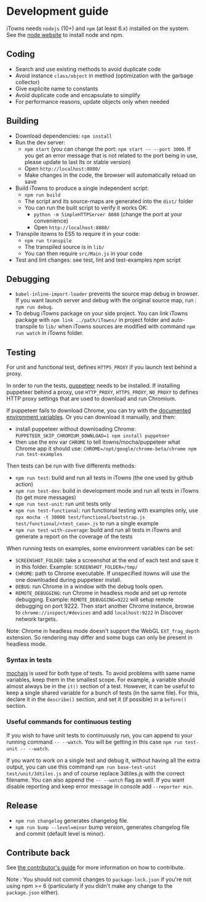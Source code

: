 # Development guide

iTowns needs `nodejs` (10+) and `npm` (at least 6.x) installed on the system.
See the [node website](https://nodejs.org) to install node and npm.

## Coding

* Search and use existing methods to avoid duplicate code
* Avoid instance `class/object` in method (optimization with the garbage collector)
* Give explicite name to constants
* Avoid duplicate code and encapsulate to simplify
* For performance reasons, update objects only when needed

## Building
  
* Download dependencies: `npm install`
* Run the dev server:
   * `npm start` (you can change the port: `npm start -- --port 3000`. If you
     get an error message that is not related to the port being in use, please
     update to last lts or stable version)
   * Open `http://localhost:8080/`
   * Make changes in the code, the browser will automatically reload on save
* Build iTowns to produce a single independent script:
   * `npm run build`
   * The script and its source-maps are generated into the `dist/` folder
   * You can run the built script to verify it works OK:
      * `python -m SimpleHTTPServer 8080` (change the port at your convenience)
      * Open `http://localhost:8080/`
* Transpile itowns to ES5 to require it in your code:
   * `npm run transpile`
   * The transpiled source is in `lib/`
   * You can then require `src/Main.js` in your code
* Test and lint changes: see test, lint and test-examples npm script

## Debugging
* `babel-inline-import-loader` prevents the source map debug in browser. If you
  want launch server and debug with the original source map, run : `npm run
  debug`.
* To debug iTowns package on your side project. You can link iTowns package with
  `npm link ../path/iTowns/` in project folder and auto-transpile to `lib/` when
  iTowns sources are modified with command `npm run watch` in iTowns folder.

## Testing
For unit and functional test, defines `HTTPS_PROXY` if you launch test behind a proxy.

In order to run the tests, [puppeteer](https://github.com/GoogleChrome/puppeteer)
needs to be installed. If installing puppeteer behind a proxy, use `HTTP_PROXY`,
`HTTPS_PROXY`, `NO_PROXY` to defines HTTP proxy settings that are used to download
and run Chromium.

If puppeteer fails to download Chrome, you can try with the [documented environment
variables](https://github.com/GoogleChrome/puppeteer/blob/master/docs/api.md#environment-variables).
Or you can download it manually, and then:
* install puppeteer without downloading Chrome:
  `PUPPETEER_SKIP_CHROMIUM_DOWNLOAD=1 npm install puppeteer`
* then use the env var `CHROME` to tell itowns/mocha/puppeteer what Chrome app
  it should use: `CHROME=/opt/google/chrome-beta/chrome npm run test-examples`

Then tests can be run with five differents methods:
* `npm run test`: build and run all tests in iTowns (the one used by github action)
* `npm run test-dev`: build in development mode and run all tests in iTowns (to get more messages)
* `npm run test-unit`: run unit tests only
* `npm run test-functional`: run functional testing with examples only, use
  `npx mocha -t 30000 test/functional/bootstrap.js
  test/functional/<test_case>.js` to run a single example
* `npm run test-with-coverage`: build and run all tests in iTowns and generate a
  report on the coverage of the tests


When running tests on examples, some environment variables can be set:
* `SCREENSHOT_FOLDER`: take a screenshot at the end of each test and save it in
  this folder. Example: `SCREENSHOT_FOLDER=/tmp/`
* `CHROME`: path to Chrome executable. If unspecified itowns will use the one
  downloaded during puppeteer install.
* `DEBUG`: run Chrome in a window with the debug tools open.
* `REMOTE_DEBUGGING`: run Chrome in headless mode and set up remote debugging.
  Example: `REMOTE_DEBUGGING=9222` will setup remote debugging on port 9222.
  Then start another Chrome instance, browse to `chrome://inspect/#devices` and
  add `localhost:9222` in Discover network targets.

Note: Chrome in headless mode doesn't support the WebGL `EXT_frag_depth`
extension. So rendering may differ and some bugs can only be present in headless
mode.

### Syntax in tests

[mochajs](https://mochajs.org/) is used for both type of tests. To avoid
problems with same name variables, keep them in the smallest scope. For example,
a variable should almost always be in the `it()` section of a test. However, it
can be useful to keep a single shared variable for a bunch of tests (in the same
file). For this, declare it in the `describe()` section, and set it (if
possible) in a `before()` section.

### Useful commands for continuous testing

If you wish to have unit tests to continuously run, you can append to your
running command `-- --watch`. You will be getting in this case `npm run
test-unit -- --watch`.

If you want to work on a single test and debug it, without having all the extra
output, you can use this command `npm run base-test-unit test/unit/3dtiles.js`
and of course replace 3dtiles.js with the correct filename. You can also append
the `-- --watch` flag as well. If you want disable reporting and keep error message
in console add `--reporter min`.

## Release

* `npm run changelog` generates changelog file.
* `npm run bump --level=minor` bump version, generates changelog file and commit (default level is minor).

## Contribute back

See [the contributor's guide](CONTRIBUTING.md) for more information on how to
contribute.

Note : You should not commit changes to `package-lock.json` if you're not using
npm >= 6 (particularly if you didn't make any change to the `package.json`
either).
